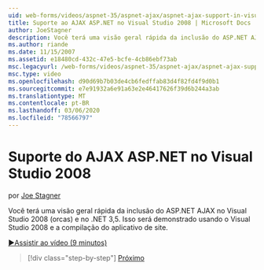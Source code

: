 ```yaml
---
uid: web-forms/videos/aspnet-35/aspnet-ajax/aspnet-ajax-support-in-visual-studio-2008
title: Suporte ao AJAX ASP.NET no Visual Studio 2008 | Microsoft Docs
author: JoeStagner
description: Você terá uma visão geral rápida da inclusão do ASP.NET AJAX no Visual Studio 2008 (orcas) e no .NET 3,5. Isso será demonstrado usando o Visual Studio...
ms.author: riande
ms.date: 11/15/2007
ms.assetid: e18480cd-432c-47e5-bcfe-4cb86ebf73ab
msc.legacyurl: /web-forms/videos/aspnet-35/aspnet-ajax/aspnet-ajax-support-in-visual-studio-2008
msc.type: video
ms.openlocfilehash: d90d69b7b03de4cb6fedffab83d4f82fd4f9d0b1
ms.sourcegitcommit: e7e91932a6e91a63e2e46417626f39d6b244a3ab
ms.translationtype: MT
ms.contentlocale: pt-BR
ms.lasthandoff: 03/06/2020
ms.locfileid: "78566797"
---
```

# <a name="aspnet-ajax-support-in-visual-studio-2008"></a>Suporte do AJAX ASP.NET no Visual Studio 2008

por [Joe Stagner](https://github.com/JoeStagner)

Você terá uma visão geral rápida da inclusão do ASP.NET AJAX no Visual Studio 2008 (orcas) e no .NET 3,5. Isso será demonstrado usando o Visual Studio 2008 e a compilação do aplicativo de site.

[&#9654;Assistir ao vídeo (9 minutos)](https://channel9.msdn.com/Blogs/ASP-NET-Site-Videos/aspnet-ajax-support-in-visual-studio-2008)

> [!div class="step-by-step"]
> [Próximo](adding-ajax-functionality-to-an-existing-aspnet-page.md)
